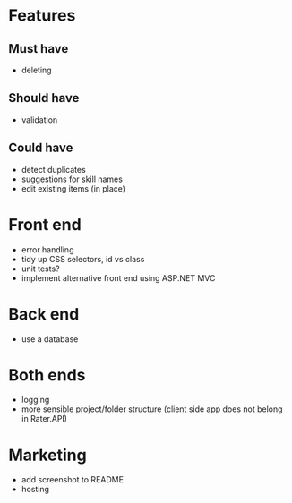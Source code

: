 # Features

## Must have
- deleting

## Should have
- validation

## Could have
- detect duplicates
- suggestions for skill names
- edit existing items (in place)

# Front end
- error handling
- tidy up CSS selectors, id vs class
- unit tests?
- implement alternative front end using ASP.NET MVC

# Back end
- use a database

# Both ends
- logging
- more sensible project/folder structure (client side app does not belong in Rater.API)

# Marketing
- add screenshot to README
- hosting